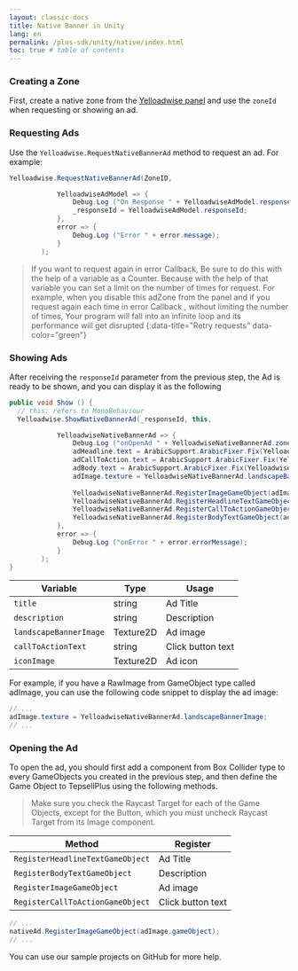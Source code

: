 ```yaml
---
layout: classic-docs
title: Native Banner in Unity
lang: en
permalink: /plus-sdk/unity/native/index.html
toc: true # table of contents
---
```


### Creating a Zone
First, create a native zone from the [Yelloadwise panel](https://dashboard.irancell.ir/) and use the `zoneId` when requesting or showing an ad.

### Requesting Ads
Use the `Yelloadwise.RequestNativeBannerAd` method to request an ad. For example:

```c#
Yelloadwise.RequestNativeBannerAd(ZoneID,

			YelloadwiseAdModel => {
				Debug.Log ("On Response " + YelloadwiseAdModel.responseId);
				_responseId = YelloadwiseAdModel.responseId;
			},
			error => {
				Debug.Log ("Error " + error.message);
			}
		);
```

> If you want to request again in error Callback, Be sure to do this with the help of a variable as a Counter.
> Because with the help of that variable you can set a limit on the number of times for request.
> For example, when you disable this adZone from the panel and if you request again each time in error Callback , without limiting the number of times, 
> Your program will fall into an infinite loop and its performance will get disrupted
{:data-title="Retry requests" data-color="green"}

### Showing Ads

After receiving the `responseId` parameter from the previous step, the Ad is ready to be shown, and you can display it as the following

```c#
public void Show () {
  // this: refers to MonoBehaviour
  Yelloadwise.ShowNativeBannerAd(_responseId, this,

			YelloadwiseNativeBannerAd => {
				Debug.Log ("onOpenAd " + YelloadwiseNativeBannerAd.zoneId);
				adHeadline.text = ArabicSupport.ArabicFixer.Fix(YelloadwiseNativeBannerAd.title);
				adCallToAction.text = ArabicSupport.ArabicFixer.Fix(YelloadwiseNativeBannerAd.callToActionText);
				adBody.text = ArabicSupport.ArabicFixer.Fix(YelloadwiseNativeBannerAd.description);
				adImage.texture = YelloadwiseNativeBannerAd.landscapeBannerImage;
        
				YelloadwiseNativeBannerAd.RegisterImageGameObject(adImage.gameObject);
				YelloadwiseNativeBannerAd.RegisterHeadlineTextGameObject(adHeadline.gameObject);
				YelloadwiseNativeBannerAd.RegisterCallToActionGameObject(adCallToAction.gameObject);
				YelloadwiseNativeBannerAd.RegisterBodyTextGameObject(adBody.gameObject);
			},
			error => {
				Debug.Log ("onError " + error.errorMessage);
			}
		);
}
```

| Variable | Type | Usage |
| - | - | - |
| `title` | string | Ad Title |
| `description`| string | Description |
| `landscapeBannerImage`| Texture2D | Ad image |
| `callToActionText` | string | Click button text |
| `iconImage` | Texture2D | Ad icon |

For example, if you have a RawImage from GameObject type called adImage, you can use the following code snippet to display the ad image:

```c#
// ...
adImage.texture = YelloadwiseNativeBannerAd.landscapeBannerImage;
// ...
```

### Opening the Ad
To open the ad, you should first add a component from Box Collider type to every GameObjects you created in the previous step, and then define the Game Object to TepsellPlus using the following methods.

> Make sure you check the Raycast Target for each of the Game Objects, except for the Button, which you must uncheck Raycast Target from its Image component.

| Method | Register |
| - | - |
| `RegisterHeadlineTextGameObject` | Ad Title |
| `RegisterBodyTextGameObject` | Description |
| `RegisterImageGameObject` | Ad image |
| `RegisterCallToActionGameObject` | Click button text |

```c#
// ...
nativeAd.RegisterImageGameObject(adImage.gameObject);
// ...
```

You can use our sample projects on GitHub for more help.

